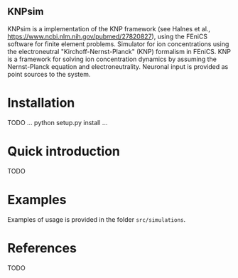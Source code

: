 ## KNPsim
KNPsim is a implementation of the KNP framework (see Halnes et al., https://www.ncbi.nlm.nih.gov/pubmed/27820827), using the FEniCS software for finite element problems.
Simulator for ion concentrations using the electroneutral "Kirchoff-Nernst-Planck" (KNP) formalism in FEniCS. KNP is a framework for solving ion concentration dynamics by assuming the Nernst-Planck equation and electroneutrality. Neuronal input is provided as point sources to the system.

# Installation
TODO
...
python setup.py install
...

# Quick introduction
TODO

# Examples
Examples of usage is provided in the folder `src/simulations`.

# References
TODO
